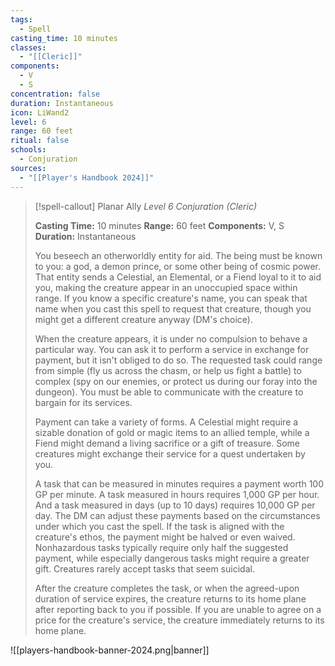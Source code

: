 ```yaml
---
tags:
  - Spell
casting_time: 10 minutes
classes:
  - "[[Cleric]]"
components:
  - V
  - S
concentration: false
duration: Instantaneous
icon: LiWand2
level: 6
range: 60 feet
ritual: false
schools:
  - Conjuration
sources: 
  - "[[Player's Handbook 2024]]"
---
```

>[!spell-callout] Planar Ally
>_Level 6 Conjuration (Cleric)_
>
>**Casting Time:** 10 minutes
>**Range:** 60 feet
>**Components:** V, S
>**Duration:** Instantaneous
>
>You beseech an otherworldly entity for aid. The being must be known to you: a god, a demon prince, or some other being of cosmic power. That entity sends a Celestial, an Elemental, or a Fiend loyal to it to aid you, making the creature appear in an unoccupied space within range. If you know a specific creature's name, you can speak that name when you cast this spell to request that creature, though you might get a different creature anyway (DM's choice).
>
>When the creature appears, it is under no compulsion to behave a particular way. You can ask it to perform a service in exchange for payment, but it isn't obliged to do so. The requested task could range from simple (fly us across the chasm, or help us fight a battle) to complex (spy on our enemies, or protect us during our foray into the dungeon). You must be able to communicate with the creature to bargain for its services.
>
>Payment can take a variety of forms. A Celestial might require a sizable donation of gold or magic items to an allied temple, while a Fiend might demand a living sacrifice or a gift of treasure. Some creatures might exchange their service for a quest undertaken by you.
>
>A task that can be measured in minutes requires a payment worth 100 GP per minute. A task measured in hours requires 1,000 GP per hour. And a task measured in days (up to 10 days) requires 10,000 GP per day. The DM can adjust these payments based on the circumstances under which you cast the spell. If the task is aligned with the creature's ethos, the payment might be halved or even waived. Nonhazardous tasks typically require only half the suggested payment, while especially dangerous tasks might require a greater gift. Creatures rarely accept tasks that seem suicidal.
>
>After the creature completes the task, or when the agreed-upon duration of service expires, the creature returns to its home plane after reporting back to you if possible. If you are unable to agree on a price for the creature's service, the creature immediately returns to its home plane.


![[players-handbook-banner-2024.png|banner]]
